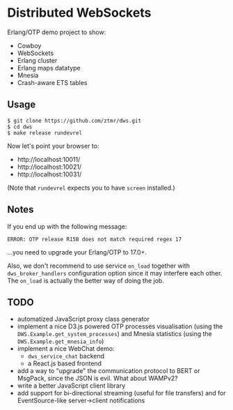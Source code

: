 Distributed WebSockets
======================

Erlang/OTP demo project to show:
- Cowboy
- WebSockets
- Erlang cluster
- Erlang maps datatype
- Mnesia
- Crash-aware ETS tables

Usage
-----
```
$ git clone https://github.com/ztmr/dws.git
$ cd dws
$ make release rundevrel
```
Now let's point your browser to:
- http://localhost:10011/
- http://localhost:10021/
- http://localhost:10031/

(Note that `rundevrel` expects you to have `screen` installed.)

Notes
-----
If you end up with the following message:
```
ERROR: OTP release R15B does not match required regex 17
```
...you need to upgrade your Erlang/OTP to 17.0+.

Also, we don't recommend to use service `on_load` together
with `dws_broker_handlers` configuration option since it
may interfere each other.
The `on_load` is actually the better way of doing the job.

TODO
----
- automatized JavaScript proxy class generator
- implement a nice D3.js powered OTP processes visualisation
  (using the `DWS.Example.get_system_processes`)
  and Mnesia statistics (using the `DWS.Example.get_mnesia_info`)
- implement a nice WebChat demo:
  - `dws_service_chat` backend
  - a React.js based frontend
- add a way to "upgrade" the communication protocol to BERT
  or MsgPack, since the JSON is evil. What about WAMPv2?
- write a better JavaScript client library
- add support for bi-directional streaming (useful for file
  transfers) and for EventSource-like server->client notifications

